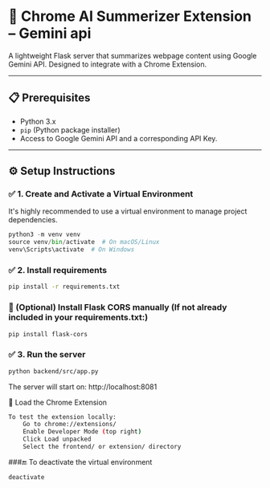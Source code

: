 
# 🧠 Chrome AI Summerizer Extension – Gemini api

A lightweight Flask server that summarizes webpage content using Google Gemini API.
Designed to integrate with a Chrome Extension.

---

## 📋 Prerequisites

*   Python 3.x
*   `pip` (Python package installer)
*   Access to Google Gemini API and a corresponding API Key.

---

## ⚙️ Setup Instructions

### ✅ 1. Create and Activate a Virtual Environment
It's highly recommended to use a virtual environment to manage project dependencies.

```python
python3 -m venv venv
source venv/bin/activate  # On macOS/Linux
venv\Scripts\activate  # On Windows
```

### ✅ 2. Install requirements

```bash
pip install -r requirements.txt
```

### 🧪 (Optional) Install Flask CORS manually (If not already included in your requirements.txt:)
```bash
pip install flask-cors
```

### ✅ 3. Run the server
```bash
python backend/src/app.py
```

The server will start on:
http://localhost:8081

🧩 Load the Chrome Extension
```bash
To test the extension locally:
    Go to chrome://extensions/
    Enable Developer Mode (top right)
    Click Load unpacked
    Select the frontend/ or extension/ directory
```

###🔚 To deactivate the virtual environment
```bash
deactivate
```